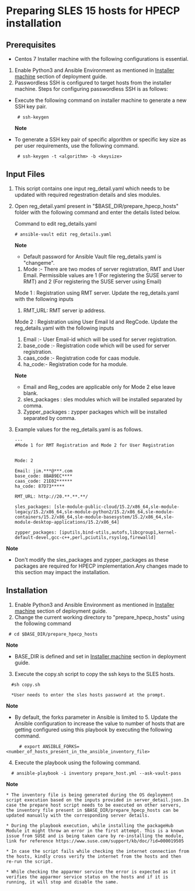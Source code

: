 # Preparing SLES 15 hosts for HPECP installation

## Prerequisites 
- Centos 7 Installer machine with the following configurations is essential.
1. Enable Python3 and Ansible Environment as mentioned in [Installer machine](https://hewlettpackard.github.io/hpe-solutions-hpecp/5.3-DL/Solution-Deployment/Host-Configuration.html#installer-machine) section of deployment guide.
2. Passwordless SSH is configured to target hosts from the installer machine. Steps for configuring passwordless SSH is as follows:
  - Execute the following command on installer machine to generate a new SSH key pair.
    ```
     # ssh-keygen
    ```
     **Note**
  * To generate a SSH key pair of specific algorithm or specific key size as per user requirements, use the following command.

    ```
     # ssh-keygen -t <algorithm> -b <keysize>
    ```    
 
## Input Files

1. This script contains one input reg_detail.yaml which needs to be updated with required regestration details and sles modules.

  1. Open reg_detail.yaml present in "$BASE_DIR/prepare_hpecp_hosts" folder with the following command and enter the details listed below.
   
	  Command to edit reg_details.yaml

      ```
      # ansible-vault edit reg_details.yaml
      ```
	  
	  **Note**
     * Default password for Ansible Vault file reg_details.yaml is "changeme".
   
	  1. Mode :- There are two modes of server registration, RMT and User Email.
       Permissible values are 1 (For registering the SUSE server to RMT) and 2 (For registering the SUSE server using Email)
    
      Mode 1 : Registration using RMT server.
      Update the reg_details.yaml with the following inputs
      1. RMT_URL: RMT server ip address.

      Mode 2 : Registration using User Email Id and RegCode.
      Update the reg_details.yaml with the following inputs
      1. Email :- User Email-id which will be used for server registration.
      2. base_code :- Registration code which will be used for server registration.
      3. caas_code :- Registration code for caas module.
      4. ha_code:- Registration code for ha module.

		
      **Note** 
       * Email and Reg_codes are applicable only for Mode 2 else leave blank.
			
	    2. sles_packages : sles modules which will be installed separated by comma.
		3. Zypper_packages : zypper packages which will be installed separated by comma.

  	  
  4. Example values for the reg_details.yaml is as follows.
	
      ```
      ---
      #Mode 1 for RMT Registration and Mode 2 for User Registration
      

      Mode: 2
      
      Email: jim.***@***.com
      base_code: 8BAB9EC****
      caas_code: 21E02******
      ha_code: 87D73*****
      
      RMT_URL: http://20.**.**.**/

      sles_packages: [sle-module-public-cloud/15.2/x86_64,sle-module-legacy/15.2/x86_64,sle-module-python2/15.2/x86_64,sle-module-containers/15.2/x86_64,sle-module-basesystem/15.2/x86_64,sle-module-desktop-applications/15.2/x86_64]
      
      zypper_packages: [iputils,bind-utils,autofs,libcgroup1,kernel-default-devel,gcc-c++,perl,pciutils,rsyslog,firewalld]
      
      ```
**Note** 
  * Don't modify the sles_packages and zypper_packages as these packages are required for HPECP implementation.Any changes made to this section may impact the installation. 


## Installation
1. Enable Python3 and Ansible Environment as mentioned in [Installer machine](https://hewlettpackard.github.io/hpe-solutions-hpecp/5.3-DL/Solution-Deployment/Host-Configuration.html#installer-machine) section of deployment guide.
2. Change the current working directory to "prepare_hpecp_hosts" using the following command
  ```
   # cd $BASE_DIR/prepare_hpecp_hosts
  ```
  **Note**
  * BASE_DIR is defined and set in [Installer machine](https://hewlettpackard.github.io/hpe-solutions-hpecp/5.3-DL/Solution-Deployment/Host-Configuration.html#installer-machine) section in deployment guide.
  
   
3. Execute the copy.sh script to copy the ssh keys to the SLES hosts.

  ```
	#sh copy.sh

  ```
      
	  *User needs to enter the sles hosts password at the prompt.

  
**Note**
   * By default, the forks parameter in Ansible is limited to 5. Update the Ansible configuration to increase the value to number of hosts that are getting configured using this playbook by executing the following command.
  
  ```
       # export ANSIBLE_FORKS=<number_of_hosts_present_in_the_ansible_inventory_file>
  ```

4. Execute the playbook using the following command.
  ```
    # ansible-playbook -i inventory prepare_host.yml --ask-vault-pass 

  ```
**Note**
	
	* The inventory file is being generated during the OS deployment script execution based on the inputs provided in server_detail.json.In case the prepare host script needs to be executed on other servers, the inventory file present in $BASE_DIR/prepare_hpecp_hosts can be updated manually with the corresponding server details.
	
	* During the playbook execution, while installing the packageHub Module it might throw an error in the first attempt. This is a known issue from SUSE and is being taken care by re-installing the module, link for reference https://www.suse.com/support/kb/doc/?id=000019505
  
	* In case the script fails while checking the internet connection from the hosts, kindly cross verify the internet from the hosts and then re-run the script.

	* While checking the apparmor service the error is expected as it verifies the apparmor service status on the hosts and if it is running, it will stop and disable the same.
	
	

  
